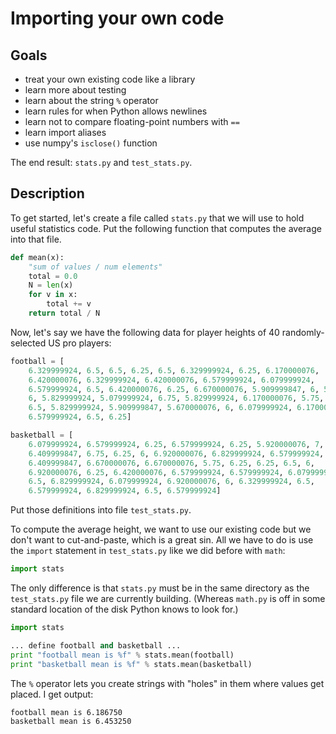 # Importing your own code

## Goals

* treat your own existing code like a library
* learn more about testing
* learn about the string `%` operator
* learn rules for when Python allows newlines
* learn not to compare floating-point numbers with `==`
* learn import aliases
* use numpy's `isclose()` function

The end result: `stats.py` and `test_stats.py`.

## Description

To get started, let's create a file called `stats.py` that we will use to hold useful statistics code. Put the following function that computes the average into that file.
 
```python
def mean(x):
    "sum of values / num elements"
    total = 0.0
    N = len(x)
    for v in x:
        total += v
    return total / N
```

Now, let's say we have the following data for player heights of 40 randomly-selected US pro players:

```python
football = [
    6.329999924, 6.5, 6.5, 6.25, 6.5, 6.329999924, 6.25, 6.170000076,
    6.420000076, 6.329999924, 6.420000076, 6.579999924, 6.079999924,
    6.579999924, 6.5, 6.420000076, 6.25, 6.670000076, 5.909999847, 6, 5.829999924,
    6, 5.829999924, 5.079999924, 6.75, 5.829999924, 6.170000076, 5.75, 6, 5.75,
    6.5, 5.829999924, 5.909999847, 5.670000076, 6, 6.079999924, 6.170000076,
    6.579999924, 6.5, 6.25]

basketball = [
    6.079999924, 6.579999924, 6.25, 6.579999924, 6.25, 5.920000076, 7,
    6.409999847, 6.75, 6.25, 6, 6.920000076, 6.829999924, 6.579999924,
    6.409999847, 6.670000076, 6.670000076, 5.75, 6.25, 6.25, 6.5, 6,
    6.920000076, 6.25, 6.420000076, 6.579999924, 6.579999924, 6.079999924, 6.75,
    6.5, 6.829999924, 6.079999924, 6.920000076, 6, 6.329999924, 6.5,
    6.579999924, 6.829999924, 6.5, 6.579999924]
```

Put those definitions into file `test_stats.py`.

To compute the average height, we want to use our existing code but we don't want to cut-and-paste, which is a great sin. All we have to do is use the `import` statement in `test_stats.py` like we did before with `math`:

```python
import stats
```

The only difference is that `stats.py` must be in the same directory as the `test_stats.py` file we are currently building. (Whereas `math.py` is off in some standard location of the disk Python knows to look for.)

```python
import stats

... define football and basketball ...
print "football mean is %f" % stats.mean(football)
print "basketball mean is %f" % stats.mean(basketball)
```

The `%` operator lets you create strings with "holes" in them where values get placed. I get output:

```
football mean is 6.186750
basketball mean is 6.453250
```